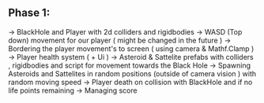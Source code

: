 
## Phase 1: 

-> BlackHole and Player with 2d colliders and rigidbodies 
-> WASD (Top down) movement for our player ( might be changed in the future ) 
-> Bordering the player movement's to screen ( using camera & Mathf.Clamp ) 
-> Player health system ( + Ui )
-> Asteroid & Sattelite prefabs with colliders , rigidbodies and script for movement towards the Black Hole 
-> Spawning Asteroids and Sattelites in random positions (outside of camera vision ) with random moving speed 
-> Player death on collision with BlackHole and if no life points remaining -> Managing score